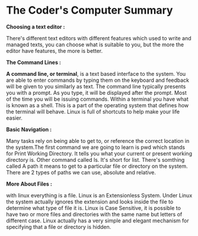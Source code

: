 # The Coder's Computer Summary

**Choosing a text editor :** 

There's different text editors with different features which used to write and managed texts, you can choose what is suitable to you, but the more the editor have features, the more is better. 


**The Command Lines :** 


**A command line, or terminal**, is a text based interface to the system. You are able to enter commands by typing them on the keyboard and feedback will be given to you similarly as text.
The command line typically presents you with a prompt. As you type, it will be displayed after the prompt. Most of the time you will be issuing commands.
Within a terminal you have what is known as a shell. This is a part of the operating system that defines how the terminal will behave. Linux is full of shortcuts to help make your life easier. 


**Basic Navigation :** 

 
 Many tasks rely on being able to get to, or reference the correct location in the system.The first command we are going to learn is pwd which stands for Print Working Directory. It tells you what your current or present working directory is. 
Other command called  ls. It's short for list. There's somthing called A path it means to get to a particular file or directory on the system. There are 2 types of paths we can use, absolute and relative.


**More About Files :** 


 with linux everything is a file. Linux is an Extensionless System.  Under Linux the system actually ignores the extension and looks inside the file to determine what type of file it is.
Linux is Case Sensitive,  it is possible to have two or more files and directories with the same name but letters of different case. Linux actually has a very simple and elegant mechanism for specifying that a file or directory is hidden.  
